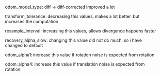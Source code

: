 odom_model_type: diff -> diff-corrected improved a lot  

transform_tolerance: decreasing this values, makes a lot better. but increases the computation

resample_interval: increasing this values, allows divergence happens faster

recovery_alpha_slow: changing this value did not do much, so i have changed to default

odom_alpha1: increase this value if rotation noise is expected from rotation

odom_alpha4: increase this value if translation noise is expected from rotation